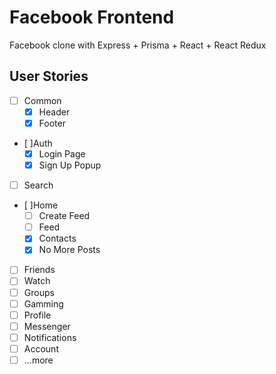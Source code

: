 # Facebook Frontend

Facebook clone with Express + Prisma + React + React Redux

## User Stories

- [ ] Common
  - [x] Header
  - [x] Footer
- [ ]Auth
  - [x] Login Page
  - [x] Sign Up Popup
- [ ] Search
- [ ]Home
  - [ ] Create Feed
  - [ ] Feed
  - [x] Contacts
  - [x] No More Posts
- [ ] Friends
- [ ] Watch
- [ ] Groups
- [ ] Gamming
- [ ] Profile
- [ ] Messenger
- [ ] Notifications
- [ ] Account
- [ ] ...more
